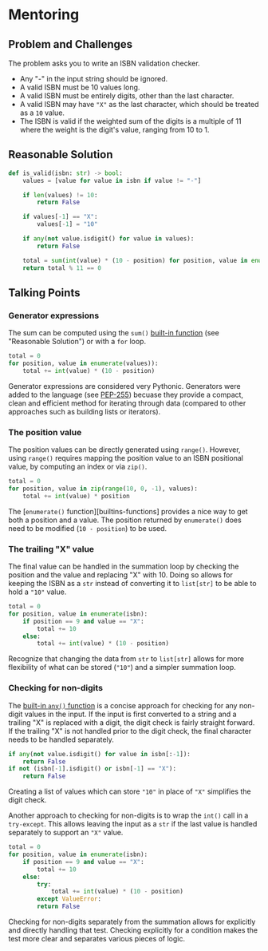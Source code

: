 # Mentoring

## Problem and Challenges

The problem asks you to write an ISBN validation checker.

* Any "-" in the input string should be ignored.
* A valid ISBN must be 10 values long.
* A valid ISBN must be entirely digits, other than the last character.
* A valid ISBN may have `"X"` as the last character, which should be treated as a `10` value.
* The ISBN is valid if the weighted sum of the digits is a multiple of 11 where the weight is the digit's value, ranging from 10 to 1.

## Reasonable Solution

```python
def is_valid(isbn: str) -> bool:
    values = [value for value in isbn if value != "-"]

    if len(values) != 10:
        return False

    if values[-1] == "X":
        values[-1] = "10"

    if any(not value.isdigit() for value in values):
        return False

    total = sum(int(value) * (10 - position) for position, value in enumerate(values))
    return total % 11 == 0
```

## Talking Points

### Generator expressions

The sum can be computed using the `sum()` [built-in function][builtin-functions] (see "Reasonable Solution") or with a `for` loop.

```python
total = 0
for position, value in enumerate(values)):
    total += int(value) * (10 - position)
```

Generator expressions are considered very Pythonic.
Generators were added to the language (see [PEP-255]) becuase they provide a compact, clean and efficient method for iterating through data (compared to other approaches such as building lists or iterators).

### The position value

The position values can be directly generated using `range()`.
However, using `range()` requires mapping the position value to an ISBN positional value, by computing an index or via `zip()`.

```python
total = 0
for position, value in zip(range(10, 0, -1), values):
    total += int(value) * position
```

The [`enumerate()` function][builtins-functions] provides a nice way to get both a position and a value.
The position returned by `enumerate()` does need to be modified (`10 - position`) to be used.

### The trailing "X" value

The final value can be handled in the summation loop by checking the position and the value and replacing "X" with 10.
Doing so allows for keeping the ISBN as a `str` instead of converting it to `list[str]` to be able to hold a `"10"` value.

```python
total = 0
for position, value in enumerate(isbn):
    if position == 9 and value == "X":
        total += 10
    else:
        total += int(value) * (10 - position)
```

Recognize that changing the data from `str` to `list[str]` allows for more flexibility of what can be stored (`"10"`) and a simpler summation loop.

### Checking for non-digits

The [built-in `any()` function][builtin-functions] is a concise approach for checking for any non-digit values in the input.
If the input is first converted to a string and a trailing "X" is replaced with a digit, the digit check is fairly straight forward.
If the trailing "X" is not handled prior to the digit check, the final character needs to be handled separately.

```python
if any(not value.isdigit() for value in isbn[:-1]):
    return False
if not (isbn[-1].isdigit() or isbn[-1] == "X"):
    return False
```

Creating a list of values which can store `"10"` in place of `"X"` simplifies the digit check.

Another approach to checking for non-digits is to wrap the `int()` call in a `try-except`.
This allows leaving the input as a `str` if the last value is handled separately to support an `"X"` value.

```python
total = 0
for position, value in enumerate(isbn):
    if position == 9 and value == "X":
        total += 10
    else:
        try:
            total += int(value) * (10 - position)
        except ValueError:
	    return False
```

Checking for non-digits separately from the summation allows for explicitly and directly handling that test.
Checking explicitly for a condition makes the test more clear and separates various pieces of logic.


[builtin-functions]: https://docs.python.org/3/library/functions.html
[PEP-255]: https://www.python.org/dev/peps/pep-0255/
